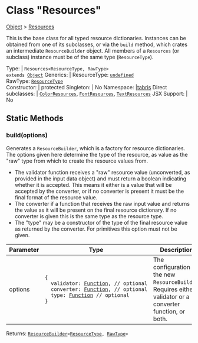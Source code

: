 ---
---
# Class "Resources"

<a href="https://developer.mozilla.org/en-US/docs/Web/JavaScript/Reference/Global_Objects/Object" title="View &quot;Object&quot; on MDN">Object</a> > <a href="#" >Resources</a>

This is the base class for all typed resource dictionaries. Instances can be obtained from one of its subclasses, or via the `build` method, which crates an intermediate `ResourceBuilder` object.  All members of a `Resources` (or subclass) instance must be of the same type (`ResourceType`).


Type: | <code style="white-space: nowrap">Resources&lt;ResourceType, RawType&gt;<br/>extends <a href="https://developer.mozilla.org/en-US/docs/Web/JavaScript/Reference/Global_Objects/Object" title="View &quot;Object&quot; on MDN">Object</a></code>
Generics: | <span id="generics">ResourceType: <code style="white-space: nowrap"><a href="https://developer.mozilla.org/en-US/docs/Web/JavaScript/Data_structures#Undefined_type" title="View &quot;undefined&quot; on MDN">undefined</a></code><br/>RawType: <code style="white-space: nowrap"><a href="#generics" title="Generic Parameter&quot;ResourceType&quot;">ResourceType</a></code><br/></span>
Constructor: | protected
Singleton: | No
Namespace: |<a href="../modules.html#startup" >tabris</a>
Direct subclasses: | <code style="white-space: nowrap"><a href="ColorResources.html" title="ColorResources Class Reference">ColorResources</a></code>, <code style="white-space: nowrap"><a href="FontResources.html" title="FontResources Class Reference">FontResources</a></code>, <code style="white-space: nowrap"><a href="TextResources.html" title="TextResources Class Reference">TextResources</a></code>
JSX Support: | No


## Static Methods

### build(options)



Generates a `ResourceBuilder`, which is a factory for resource dictionaries. The options given here determine the type of the resource, as value as the "raw" type from which to create the resource values from.

* The validator function receives a "raw" resource value (unconverted, as provided in the input data object) and must return a boolean indicating whether it is accepted. This means it either is a value that will be accepted by the converter, or if no converter is present it must be the final format of the resource value.
* The converter if a function that receives the raw input value and returns the value as it will be present on the final resource dictionary. If no converter is given this is the same type as the resource type.
* The "type" may be a constructor of the type of the final resource value as returned by the converter. For primitives this option must not be given.


Parameter|Type|Description
-|-|-
options | <code style="white-space: nowrap">{<br/>&nbsp;&nbsp;validator: <a href="https://developer.mozilla.org/en-US/docs/Web/JavaScript/Reference/Global_Objects/Function" title="View &quot;Function&quot; on MDN">Function</a>, // optional<br/>&nbsp;&nbsp;converter: <a href="https://developer.mozilla.org/en-US/docs/Web/JavaScript/Reference/Global_Objects/Function" title="View &quot;Function&quot; on MDN">Function</a>, // optional<br/>&nbsp;&nbsp;type: <a href="https://developer.mozilla.org/en-US/docs/Web/JavaScript/Reference/Global_Objects/Function" title="View &quot;Function&quot; on MDN">Function</a> // optional<br/>}</code> | The configuration of the new `ResourceBuilder`. Requires either a validator or a converter function, or both.


Returns: <code style="white-space: nowrap"><a href="ResourceBuilder.html" title="ResourceBuilder Class Reference">ResourceBuilder</a>&lt;<a href="#generics" title="Generic Parameter&quot;ResourceType&quot;">ResourceType</a>, <a href="#generics" title="Generic Parameter&quot;RawType&quot;">RawType</a>&gt;</code>

